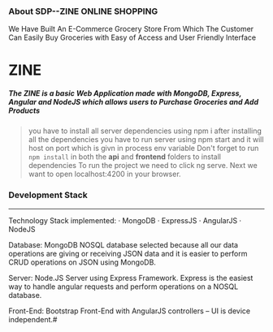 ### About SDP--ZINE ONLINE SHOPPING

We Have Built An E-Commerce Grocery Store From Which The Customer Can Easily Buy Groceries with Easy of Access and User Friendly Interface  

# ZINE



##### The ZINE is a basic Web Application made with MongoDB, Express, Angular and NodeJS which allows users to Purchase Groceries and Add Products 
>you have to install all server dependencies using npm i 
>after installing all the dependencies you have to run server using npm start and it will host on port which is givn in process env variable
> Don't forget to run `npm install` in both the **api** and **frontend** folders to install dependencies
> To run the project we need to click ng serve.
>Next we want to open localhost:4200 in your browser.


### Development Stack

---

Technology Stack implemented:
· MongoDB
· ExpressJS
· AngularJS
· NodeJS

Database:
MongoDB NOSQL database selected because all our data operations are giving or receiving
JSON data and it is easier to perform CRUD operations on JSON using MongoDB.

Server:
Node.JS Server using Express Framework. Express is the easiest way to handle angular
requests and perform operations on a NOSQL database.

Front-End:
Bootstrap Front-End with AngularJS controllers – UI is device independent.#

